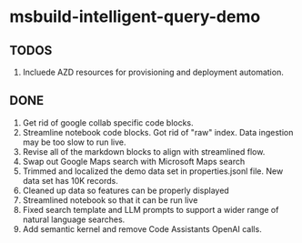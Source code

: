# msbuild-intelligent-query-demo

## TODOS
1. Incluede AZD resources for provisioning and deployment automation.

## DONE
1. Get rid of google collab specific code blocks. 
2. Streamline notebook code blocks. Got rid of "raw" index. Data ingestion may be too slow to run live. 
3. Revise all of the markdown blocks to align with streamlined flow.
4. Swap out Google Maps search with Microsoft Maps search
5. Trimmed and localized the demo data set in properties.jsonl file. New data set has 10K records.
6. Cleaned up data so features can be properly displayed
7. Streamlined notebook so that it can be run live
8. Fixed search template and LLM prompts to support a wider range of natural language searches.
9. Add semantic kernel and remove Code Assistants OpenAI calls. 
